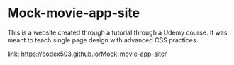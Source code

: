 # Mock-movie-app-site

This is a website created through a tutorial through a Udemy course. It was meant to teach single page design with advanced CSS practices.

link: https://codex503.github.io/Mock-movie-app-site/
